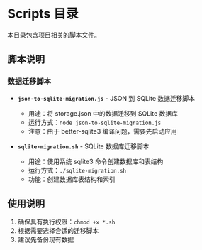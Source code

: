 # Scripts 目录

本目录包含项目相关的脚本文件。

## 脚本说明

### 数据迁移脚本

- **`json-to-sqlite-migration.js`** - JSON 到 SQLite 数据迁移脚本
  - 用途：将 storage.json 中的数据迁移到 SQLite 数据库
  - 运行方式：`node json-to-sqlite-migration.js`
  - 注意：由于 better-sqlite3 编译问题，需要先启动应用

- **`sqlite-migration.sh`** - SQLite 数据库迁移脚本
  - 用途：使用系统 sqlite3 命令创建数据库和表结构
  - 运行方式：`./sqlite-migration.sh`
  - 功能：创建数据库表结构和索引

## 使用说明

1. 确保具有执行权限：`chmod +x *.sh`
2. 根据需要选择合适的迁移脚本
3. 建议先备份现有数据